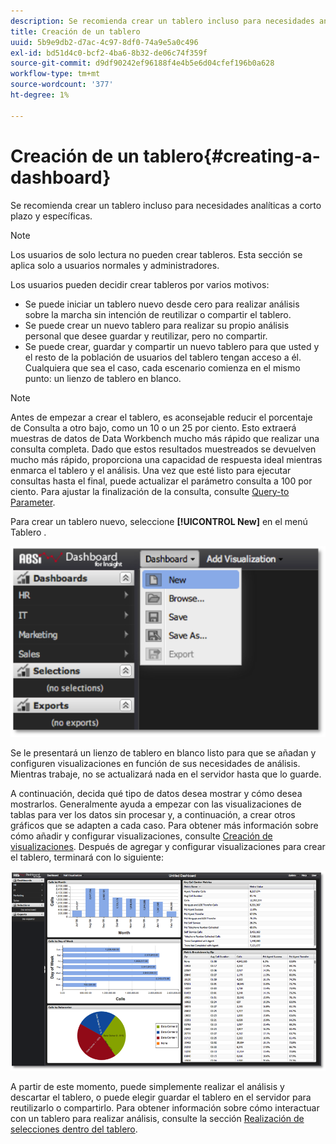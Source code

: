 ```yaml
---
description: Se recomienda crear un tablero incluso para necesidades analíticas a corto plazo y específicas.
title: Creación de un tablero
uuid: 5b9e9db2-d7ac-4c97-8df0-74a9e5a0c496
exl-id: bd51d4c0-bcf2-4ba6-8b32-de06c74f359f
source-git-commit: d9df90242ef96188f4e4b5e6d04cfef196b0a628
workflow-type: tm+mt
source-wordcount: '377'
ht-degree: 1%

---
```


# Creación de un tablero{#creating-a-dashboard}

Se recomienda crear un tablero incluso para necesidades analíticas a corto plazo y específicas.

>[!NOTE]
>
>Los usuarios de solo lectura no pueden crear tableros. Esta sección se aplica solo a usuarios normales y administradores.

Los usuarios pueden decidir crear tableros por varios motivos:

* Se puede iniciar un tablero nuevo desde cero para realizar análisis sobre la marcha sin intención de reutilizar o compartir el tablero.
* Se puede crear un nuevo tablero para realizar su propio análisis personal que desee guardar y reutilizar, pero no compartir.
* Se puede crear, guardar y compartir un nuevo tablero para que usted y el resto de la población de usuarios del tablero tengan acceso a él. Cualquiera que sea el caso, cada escenario comienza en el mismo punto: un lienzo de tablero en blanco.

>[!NOTE]
>
>Antes de empezar a crear el tablero, es aconsejable reducir el porcentaje de Consulta a otro bajo, como un 10 o un 25 por ciento. Esto extraerá muestras de datos de Data Workbench mucho más rápido que realizar una consulta completa. Dado que estos resultados muestreados se devuelven mucho más rápido, proporciona una capacidad de respuesta ideal mientras enmarca el tablero y el análisis. Una vez que esté listo para ejecutar consultas hasta el final, puede actualizar el parámetro consulta a 100 por ciento. Para ajustar la finalización de la consulta, consulte [Query-to Parameter](../../../home/c-adobe-data-workbench-dashboard/c-dashboards/c-query-to-parameter.md#concept-33db106e28bc4108bca9e8d0a440d323).

Para crear un tablero nuevo, seleccione **[!UICONTROL New]** en el menú Tablero .

![](assets/new_dashboard.png)

Se le presentará un lienzo de tablero en blanco listo para que se añadan y configuren visualizaciones en función de sus necesidades de análisis. Mientras trabaje, no se actualizará nada en el servidor hasta que lo guarde.

A continuación, decida qué tipo de datos desea mostrar y cómo desea mostrarlos. Generalmente ayuda a empezar con las visualizaciones de tablas para ver los datos sin procesar y, a continuación, a crear otros gráficos que se adapten a cada caso. Para obtener más información sobre cómo añadir y configurar visualizaciones, consulte [Creación de visualizaciones](../../../home/c-adobe-data-workbench-dashboard/c-visualizations/t-creating-visualizations.md#task-c6f1d20fa2484aeeb9a8487625054ecf). Después de agregar y configurar visualizaciones para crear el tablero, terminará con lo siguiente:

![](assets/after_configure.png)

A partir de este momento, puede simplemente realizar el análisis y descartar el tablero, o puede elegir guardar el tablero en el servidor para reutilizarlo o compartirlo. Para obtener información sobre cómo interactuar con un tablero para realizar análisis, consulte la sección [Realización de selecciones dentro del tablero](../../../home/c-adobe-data-workbench-dashboard/c-making-selections-within-the-dashboard/c-making-selections-within-the-dashboard.md#concept-0989862de0044cc4bbfd7f4441275fc4).
